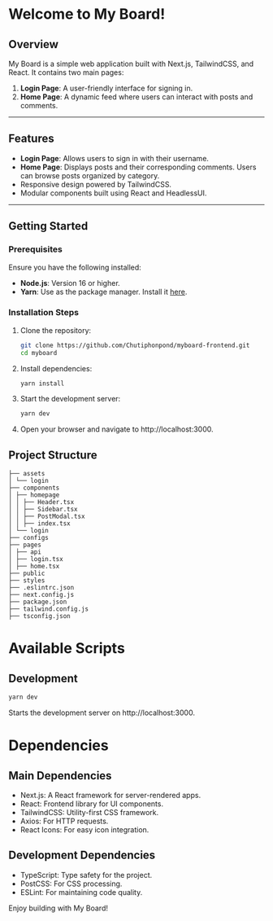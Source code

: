 # Welcome to My Board!

## Overview

My Board is a simple web application built with Next.js, TailwindCSS, and React. It contains two main pages:

1. **Login Page**: A user-friendly interface for signing in.
2. **Home Page**: A dynamic feed where users can interact with posts and comments.

---

## Features

- **Login Page**: Allows users to sign in with their username.
- **Home Page**: Displays posts and their corresponding comments. Users can browse posts organized by category.
- Responsive design powered by TailwindCSS.
- Modular components built using React and HeadlessUI.

---

## Getting Started

### Prerequisites

Ensure you have the following installed:

- **Node.js**: Version 16 or higher.
- **Yarn**: Use as the package manager. Install it [here](https://yarnpkg.com/getting-started/install).

### Installation Steps

1. Clone the repository:
   ```bash
   git clone https://github.com/Chutiphonpond/myboard-frontend.git
   cd myboard
   ```
2. Install dependencies:
   ```bash
   yarn install
   ```
3. Start the development server:
   ```bash
   yarn dev
   ```
4. Open your browser and navigate to http://localhost:3000.

## Project Structure

    ├── assets
    │ └── login
    ├── components
    │ ├── homepage
    │ │ ├── Header.tsx
    │ │ ├── Sidebar.tsx
    │ │ ├── PostModal.tsx
    │ │ ├── index.tsx
    │ └── login
    ├── configs
    ├── pages
    │ ├── api
    │ ├── login.tsx
    │ ├── home.tsx
    ├── public
    ├── styles
    ├── .eslintrc.json
    ├── next.config.js
    ├── package.json
    ├── tailwind.config.js
    ├── tsconfig.json

# Available Scripts

## Development

```bash
yarn dev
```

Starts the development server on http://localhost:3000.

# Dependencies

## Main Dependencies

- Next.js: A React framework for server-rendered apps.
- React: Frontend library for UI components.
- TailwindCSS: Utility-first CSS framework.
- Axios: For HTTP requests.
- React Icons: For easy icon integration.

## Development Dependencies

- TypeScript: Type safety for the project.
- PostCSS: For CSS processing.
- ESLint: For maintaining code quality.

Enjoy building with My Board!
